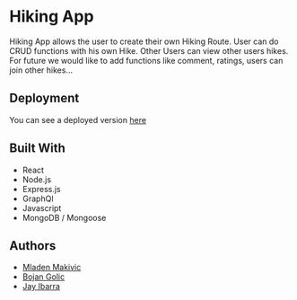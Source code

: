 # Hiking App

Hiking App allows the user to create their own Hiking Route.
User can do CRUD functions with his own Hike. Other Users can view other users hikes.
For future we would like to add functions like comment, ratings, users can join other hikes...

## Deployment

You can see a deployed version [here](https://american-hiking-club.herokuapp.com/)

## Built With

* React
* Node.js
* Express.js
* GraphQl
* Javascript
* MongoDB / Mongoose

## Authors

* [Mladen Makivic](https://github.com/Mladen1506) 
* [Bojan Golic](https://github.com/bokigolic)
* [Jay Ibarra](https://github.com/JayIbarra)




